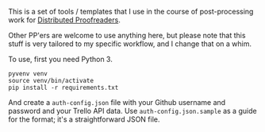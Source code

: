 
This is a set of tools / templates that I use in the course of post-processing
work for [Distributed Proofreaders](http://www.pgdp.net).

Other PP'ers are welcome to use anything here, but please note that this stuff
is very tailored to my specific workflow, and I change that on a whim.

To use, first you need Python 3.

```
pyvenv venv
source venv/bin/activate
pip install -r requirements.txt
```

And create a `auth-config.json` file with your Github username and password and
your Trello API data. Use `auth-config.json.sample` as a guide for the format;
it's a straightforward JSON file.
